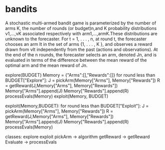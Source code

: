 # bandits


A stochastic multi-armed bandit game is parameterized by the number of arms K, the number of rounds (or budget)n,and K probability distributions ν1,...,νK associated respectively with arm1,...,armK.These distributions are unknown to the forecaster. For t = 1, . . . , n, at round t, the forecaster chooses an arm It
in the set of arms {1, . . . , K }, and observes a reward drawn from νIt independently from the past (actions
and observations). At the end of the n rounds, the forecaster selects an arm, denoted Jn, and is evaluated in
terms of the difference between the mean reward of the optimal arm and the mean reward of Jn.

explore(BUDGET)
    Memory = {"Arms":[],"Rewards":[]}
    for round less than BUDGET["Explore"]: 
        J = pickArm(Memory["Arms"], Memory["Rewards"])
        R = getReward(J,Memory["Arms"], Memory["Rewards"])
        Memory["Arms"].append(J)
        Memory["Rewards"].append(R)
    processEvals(Memory)
    exploit(Memory, BUDGET)

exploit(Memory,BUDGET):
    for round less than BUDGET["Exploit"]: 
        J = pickArm(Memory["Arms"], Memory["Rewards"])
        R = getReward(J,Memory["Arms"], Memory["Rewards"])
        Memory["Arms"].append(J)
        Memory["Rewards"].append(R)
    processEvals(Memory)

classes: 
explore
exploit
pickArm -> algorithm
getReward -> getReward
Evaluate -> processEvals